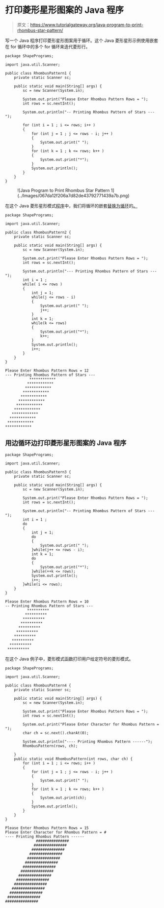 # 打印菱形星形图案的 Java 程序

> 原文：<https://www.tutorialgateway.org/java-program-to-print-rhombus-star-pattern/>

写一个 Java 程序打印菱形星形图案用于循环。这个 Java 菱形星形示例使用嵌套在 for 循环中的多个 for 循环来迭代菱形行。

```
package ShapePrograms;

import java.util.Scanner;

public class RhombusPattern1 {
	private static Scanner sc;

	public static void main(String[] args) {
		sc = new Scanner(System.in);

		System.out.print("Please Enter Rhombus Pattern Rows = ");
		int rows = sc.nextInt();

		System.out.println("-- Printing Rhombus Pattern of Stars ---");

		for (int i = 1 ; i <= rows; i++ ) 
		{
			for (int j = 1 ; j <= rows - i; j++ ) 
			{
				System.out.print(" ");
			}
			for (int k = 1 ; k <= rows; k++ ) 
			{
				System.out.print("*");
			}
			System.out.println();
		}
	}
}
```

<figure class="wp-block-image size-large">![Java Program to Print Rhombus Star Pattern 1](../Images/067da12f206a7d82de43792771439a7b.png)</figure>

在这个 Java 菱形星形模式[程序](https://www.tutorialgateway.org/learn-java-programs/)中，我们将循环的嵌套[替换为循环](https://www.tutorialgateway.org/java-for-loop/)的[。](https://www.tutorialgateway.org/java-while-loop/)

```
package ShapePrograms;

import java.util.Scanner;

public class RhombusPattern2 {
	private static Scanner sc;

	public static void main(String[] args) {
		sc = new Scanner(System.in);

		System.out.print("Please Enter Rhombus Pattern Rows = ");
		int rows = sc.nextInt();

		System.out.println("--- Printing Rhombus Pattern of Stars ---");
		int i = 1 ;
		while( i <= rows ) 
		{
			int j = 1;
			while(j <= rows - i) 
			{
				System.out.print(" ");
				j++;
			}
			int k = 1;
			while(k <= rows) 
			{
				System.out.print("*");
				k++;
			}
			System.out.println();
			i++;
		}
	}
}
```

```
Please Enter Rhombus Pattern Rows = 12
--- Printing Rhombus Pattern of Stars ---
           ************
          ************
         ************
        ************
       ************
      ************
     ************
    ************
   ************
  ************
 ************
************
```

## 用边循环边打印菱形星形图案的 Java 程序

```
package ShapePrograms;

import java.util.Scanner;

public class RhombusPattern3 {
	private static Scanner sc;

	public static void main(String[] args) {
		sc = new Scanner(System.in);

		System.out.print("Please Enter Rhombus Pattern Rows = ");
		int rows = sc.nextInt();

		System.out.println("-- Printing Rhombus Pattern of Stars ---");
		int i = 1 ;
		do
		{
			int j = 1;
			do 
			{
				System.out.print(" ");
			}while(j++ <= rows - i);
			int k = 1;
			do
			{
				System.out.print("*");
			}while(++k <= rows);
			System.out.println();
			i++;
		}while(i <= rows);
	}
}
```

```
Please Enter Rhombus Pattern Rows = 10
-- Printing Rhombus Pattern of Stars ---
          **********
         **********
        **********
       **********
      **********
     **********
    **********
   **********
  **********
 **********
```

在这个 Java 例子中，菱形模式函数打印用户给定符号的菱形模式。

```
package ShapePrograms;

import java.util.Scanner;

public class RhombusPattern4 {
	private static Scanner sc;

	public static void main(String[] args) {
		sc = new Scanner(System.in);

		System.out.print("Please Enter Rhombus Pattern Rows = ");
		int rows = sc.nextInt();

		System.out.print("Please Enter Character for Rhombus Pattern = ");
		char ch = sc.next().charAt(0);

		System.out.println("---- Printing Rhombus Pattern ------");
		RhombusPattern(rows, ch);

	}
	public static void RhombusPattern(int rows, char ch) {
		for (int i = 1 ; i <= rows; i++ ) 
		{
			for (int j = 1 ; j <= rows - i; j++ ) 
			{
				System.out.print(" ");
			}
			for (int k = 1 ; k <= rows; k++ ) 
			{
				System.out.print(ch);
			}
			System.out.println();
		}
	}
}
```

```
Please Enter Rhombus Pattern Rows = 15
Please Enter Character for Rhombus Pattern = #
---- Printing Rhombus Pattern ------
              ###############
             ###############
            ###############
           ###############
          ###############
         ###############
        ###############
       ###############
      ###############
     ###############
    ###############
   ###############
  ###############
 ###############
###############
```